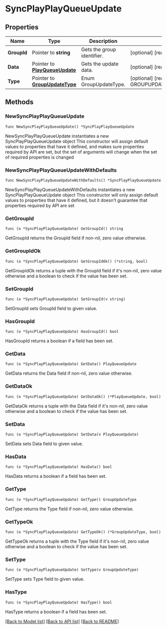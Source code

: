 # SyncPlayPlayQueueUpdate

## Properties

Name | Type | Description | Notes
------------ | ------------- | ------------- | -------------
**GroupId** | Pointer to **string** | Gets the group identifier. | [optional] [readonly] 
**Data** | Pointer to [**PlayQueueUpdate**](PlayQueueUpdate.md) | Gets the update data. | [optional] [readonly] 
**Type** | Pointer to [**GroupUpdateType**](GroupUpdateType.md) | Enum GroupUpdateType. | [optional] [readonly] [default to GROUPUPDATETYPE_PLAY_QUEUE]

## Methods

### NewSyncPlayPlayQueueUpdate

`func NewSyncPlayPlayQueueUpdate() *SyncPlayPlayQueueUpdate`

NewSyncPlayPlayQueueUpdate instantiates a new SyncPlayPlayQueueUpdate object
This constructor will assign default values to properties that have it defined,
and makes sure properties required by API are set, but the set of arguments
will change when the set of required properties is changed

### NewSyncPlayPlayQueueUpdateWithDefaults

`func NewSyncPlayPlayQueueUpdateWithDefaults() *SyncPlayPlayQueueUpdate`

NewSyncPlayPlayQueueUpdateWithDefaults instantiates a new SyncPlayPlayQueueUpdate object
This constructor will only assign default values to properties that have it defined,
but it doesn't guarantee that properties required by API are set

### GetGroupId

`func (o *SyncPlayPlayQueueUpdate) GetGroupId() string`

GetGroupId returns the GroupId field if non-nil, zero value otherwise.

### GetGroupIdOk

`func (o *SyncPlayPlayQueueUpdate) GetGroupIdOk() (*string, bool)`

GetGroupIdOk returns a tuple with the GroupId field if it's non-nil, zero value otherwise
and a boolean to check if the value has been set.

### SetGroupId

`func (o *SyncPlayPlayQueueUpdate) SetGroupId(v string)`

SetGroupId sets GroupId field to given value.

### HasGroupId

`func (o *SyncPlayPlayQueueUpdate) HasGroupId() bool`

HasGroupId returns a boolean if a field has been set.

### GetData

`func (o *SyncPlayPlayQueueUpdate) GetData() PlayQueueUpdate`

GetData returns the Data field if non-nil, zero value otherwise.

### GetDataOk

`func (o *SyncPlayPlayQueueUpdate) GetDataOk() (*PlayQueueUpdate, bool)`

GetDataOk returns a tuple with the Data field if it's non-nil, zero value otherwise
and a boolean to check if the value has been set.

### SetData

`func (o *SyncPlayPlayQueueUpdate) SetData(v PlayQueueUpdate)`

SetData sets Data field to given value.

### HasData

`func (o *SyncPlayPlayQueueUpdate) HasData() bool`

HasData returns a boolean if a field has been set.

### GetType

`func (o *SyncPlayPlayQueueUpdate) GetType() GroupUpdateType`

GetType returns the Type field if non-nil, zero value otherwise.

### GetTypeOk

`func (o *SyncPlayPlayQueueUpdate) GetTypeOk() (*GroupUpdateType, bool)`

GetTypeOk returns a tuple with the Type field if it's non-nil, zero value otherwise
and a boolean to check if the value has been set.

### SetType

`func (o *SyncPlayPlayQueueUpdate) SetType(v GroupUpdateType)`

SetType sets Type field to given value.

### HasType

`func (o *SyncPlayPlayQueueUpdate) HasType() bool`

HasType returns a boolean if a field has been set.


[[Back to Model list]](../README.md#documentation-for-models) [[Back to API list]](../README.md#documentation-for-api-endpoints) [[Back to README]](../README.md)


